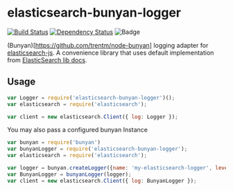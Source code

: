 # elasticsearch-bunyan-logger
[![Build Status](https://travis-ci.org/soplakanets/elasticsearch-bunyan-logger.svg?branch=master)](https://travis-ci.org/soplakanets/elasticsearch-bunyan-logger) [![Dependency Status](https://david-dm.org/soplakanets/elasticsearch-bunyan-logger.png)](https://david-dm.org/soplakanets/elasticsearch-bunyan-logger)
![Badge](https://img.shields.io/badge/has%20nifty%20badges-yes-green.svg)

(Bunyan)[https://github.com/trentm/node-bunyan] logging adapter for [elasticsearch-js](https://github.com/elastic/elasticsearch-js).
A convenience library that uses default implementation from [ElasticSearch lib docs](https://www.elastic.co/guide/en/elasticsearch/client/javascript-api/current/logging.html).

## Usage
```javascript
var Logger = require('elasticsearch-bunyan-logger')();
var elasticsearch = require('elasticsearch');

var client = new elasticsearch.Client({ log: Logger });
```

You may also pass a configured bunyan Instance
```javascript
var bunyan = require('bunyan')
var bunyanLogger = require('elasticsearch-bunyan-logger');
var elasticsearch = require('elasticsearch');

var logger = bunyan.createLogger({name: 'my-elasticsearch-logger', level: 'error'});
var BunyanLogger = bunyanLogger(logger);
var client = new elasticsearch.Client({ log: BunyanLogger });
```
